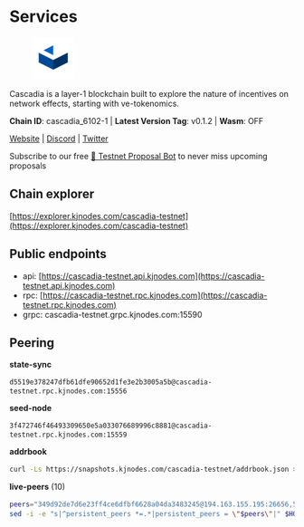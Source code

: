 # Services

<figure><img src="https://raw.githubusercontent.com/kj89/cosmos-images/main/logos/cascadia.png" alt=""><figcaption></figcaption></figure>

Cascadia is a layer-1 blockchain built to explore the  nature of incentives on network effects, starting  with ve-tokenomics.

**Chain ID**: cascadia_6102-1 | **Latest Version Tag**: v0.1.2 | **Wasm**: OFF

[Website](https://www.cascadia.foundation) | [Discord](https://discord.gg/cascadia) | [Twitter](https://twitter.com/CascadiaSystems)



Subscribe to our free [🤖 Testnet Proposal Bot](https://t.me/kjnodes_testnet_proposal_bot) to never miss upcoming proposals


## Chain explorer
[https://explorer.kjnodes.com/cascadia-testnet](https://explorer.kjnodes.com/cascadia-testnet)

## Public endpoints

* api: [https://cascadia-testnet.api.kjnodes.com](https://cascadia-testnet.api.kjnodes.com)
* rpc: [https://cascadia-testnet.rpc.kjnodes.com](https://cascadia-testnet.rpc.kjnodes.com)
* grpc: cascadia-testnet.grpc.kjnodes.com:15590

## Peering

**state-sync**

```text
d5519e378247dfb61dfe90652d1fe3e2b3005a5b@cascadia-testnet.rpc.kjnodes.com:15556
```

**seed-node**

```text
3f472746f46493309650e5a033076689996c8881@cascadia-testnet.rpc.kjnodes.com:15559
```

**addrbook**
```bash
curl -Ls https://snapshots.kjnodes.com/cascadia-testnet/addrbook.json > $HOME/.cascadiad/config/addrbook.json
```

**live-peers** (10)
```bash
peers="349d92de7d6e23ff4ce6dfbf6628a04da3483245@194.163.155.195:26656,5d563f5d882904f89b929fde2d1cf2342c8cba7c@185.209.223.64:36656,4affb0923e1be1f18818db3ababe682c63f6a1e3@65.109.144.236:30656,fd92709f34b393b01b329c11dc0c41c7c4a2fcef@65.21.200.54:38656,d10fae49b6fa0a3dbfdca205807f79b3d53ece98@94.103.92.112:26656,c9256e4f42a23bbdc9ea79805f497a1923a4beac@65.108.230.113:17096,30408b285f4989484dff0a273d5221c583e5eff3@164.92.82.243:26656,d5519e378247dfb61dfe90652d1fe3e2b3005a5b@65.109.68.190:15556,793f9456b853f0d36e8e9636dcad5cc27a169292@91.230.110.100:26656,11af344d9db6f971aed22a873a6a69a3ff2c6db8@86.48.2.121:26656"
sed -i -e "s|^persistent_peers *=.*|persistent_peers = \"$peers\"|" $HOME/.cascadiad/config/config.toml
```
